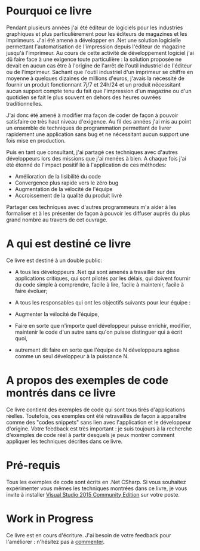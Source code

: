 # Pourquoi ce livre

Pendant plusieurs années j'ai été éditeur de logiciels pour les industries graphiques et plus particulièrement pour les éditeurs de magazines et les imprimeurs. J'ai été amené a développer en .Net une solution logicielle permettant l'automatisation de l'impression depuis l'éditeur de magazine jusqu'à l'imprimeur. Au cours de cette activité de développement logiciel j'ai dû faire face à une exigence toute particulière : la solution proposée ne devait en aucun cas être à l'origine de l'arrêt de l'outil industriel de l'éditeur ou de l'imprimeur. Sachant que l'outil industriel d'un imprimeur se chiffre en moyenne à quelques dizaines de millions d'euros, j'avais la nécessité de fournir un produit fonctionnant 7j/7 et 24h/24 et un produit nécessitant aucun support compte tenu du fait que l'impression d'un magazine ou d'un quotidien se fait le plus souvent en dehors des heures ouvrées traditionnelles.

J'ai donc été amené à modifier ma façon de coder de façon à pouvoir satisfaire ce très haut niveau d'exigence. Au fil des années j'ai mis au point un ensemble de techniques de programmation permettant de livrer rapidement une application sans bug et ne nécessitant aucun support une fois mise en production.

Puis en tant que consultant, j'ai partagé ces techniques avec d'autres développeurs lors des missions que j'ai menées à bien.
A chaque fois j'ai été étonné de l'impact positif lié à l'application de ces méthodes:
* Amélioration de la lisibilité du code
* Convergence plus rapide vers le zéro bug
* Augmentation de la vélocité de l'équipe
* Accroissement de la qualité du produit livré

Partager ces techniques avec d'autres programmeurs m'a aider à les formaliser et à les présenter  de façon à pouvoir les diffuser auprès du plus grand nombre au travers de cet ouvrage.


# A qui est destiné ce livre

Ce livre est destiné à un double public:

* A tous les développeurs .Net qui sont amenés à travailler sur des applications critiques, qui sont pilotés par les délais, qui doivent fournir du code simple à comprendre, facile à lire, facile à maintenir, facile à faire évoluer;

* A tous les responsables qui ont les objectifs suivants pour leur équipe :
 * Augmenter la vélocité de l'équipe, 
 * Faire en sorte que n'importe quel développeur puisse enrichir, modifier, maintenir le code d'un autre sans qu'on puisse distinguer qui à écrit quoi, 
 * autrement dit faire en sorte que l'équipe de N développeurs agisse comme un seul développeur à la puissance N.


# A propos des exemples de code montrés dans ce livre

Ce livre contient des exemples de code qui sont tous tirés d'applications réelles. 
Toutefois, ces exemples ont été retravaillés de façon à apparaître comme des "codes snippets" sans lien avec l'application et le développeur d'origine.
Votre feedback est très important : je suis toujours à la recherche d'exemples de code réel à partir desquels je peux montrer comment appliquer les techniques décrites dans ce livre. 


# Pré-requis

Tous les exemples de code sont écrits en .Net CSharp. Si vous souhaitez expérimenter vous mêmes les techniques montrées dans ce livre, je vous invite à installer [Visual Studio 2015 Community Edition](https://www.visualstudio.com) sur votre poste.


# Work in Progress

Ce livre est en cours d'écriture. J'ai besoin de votre feedback pour l'améliorer : n'hésitez pas à [commenter](https://www.gitbook.com/book/aaaprogramming/aaa-programming-pour-les-developpeurs-net/discussions). 



